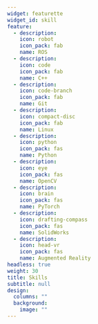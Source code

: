 ```yaml
---
widget: featurette
widget_id: skill
feature:
  - description: 
    icon: robot
    icon_pack: fab
    name: ROS
  - description: 
    icon: code
    icon_pack: fab
    name: C++
  - description:
    icon: code-branch
    icon_pack: fab
    name: Git
  - description:
    icon: compact-disc
    icon_pack: fab
    name: Linux
  - description: 
    icon: python
    icon_pack: fas
    name: Python
  - description: 
    icon: eye
    icon_pack: fas
    name: OpenCV
  - description: 
    icon: brain
    icon_pack: fas
    name: PyTorch
  - description: 
    icon: drafting-compass
    icon_pack: fas
    name: SolidWorks
  - description: 
    icon: head-vr
    icon_pack: fas
    name: Augmented Reality
headless: true
weight: 30
title: Skills
subtitle: null
design:
  columns: ""
  background:
    image: ""
---
```

